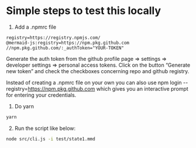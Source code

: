 # Simple steps to test this locally

1. Add a .npmrc file

```
registry=https://registry.npmjs.com/
@mermaid-js:registry=https://npm.pkg.github.com
//npm.pkg.github.com/:_authToken="YOUR-TOKEN"
```

Generate the auth token from the github profile page => settings => developer settings => personal access tokens. Click on the button “Generate new token” and check the checkboxes concerning repo and github registry.

Instead of creating a .npmrc file on your own you can also use npm login --registry=https://npm.pkg.github.com which gives you an interactive prompt for entering your credentials.

1. Do yarn

```sh
yarn
```

2. Run the script like below:

```sh
node src/cli.js -i test/state1.mmd
```
